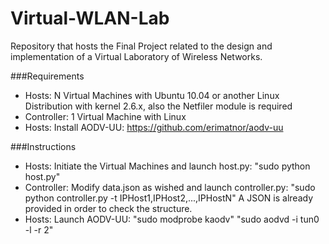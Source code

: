 Virtual-WLAN-Lab
================
Repository that hosts the Final Project related to the design and implementation of a Virtual Laboratory of Wireless Networks.

###Requirements
- Hosts: N Virtual Machines with Ubuntu 10.04 or another Linux Distribution with kernel 2.6.x, also the Netfiler module is required
- Controller: 1 Virtual Machine with Linux
- Hosts: Install AODV-UU: https://github.com/erimatnor/aodv-uu

###Instructions
- Hosts: Initiate the Virtual Machines and launch host.py: "sudo python host.py"
- Controller: Modify data.json as wished and launch controller.py: "sudo python controller.py -t IPHost1,IPHost2,...,IPHostN" A JSON is already provided in order to check the structure.
- Hosts: Launch AODV-UU: "sudo modprobe kaodv" "sudo aodvd -i tun0 -l -r 2"
